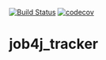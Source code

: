 [![Build Status](https://travis-ci.org/ruslandavydov/job4j_tracker.svg?branch=master)](https://travis-ci.org/ruslandavydov/job4j_tracker)
[![codecov](https://codecov.io/gh/ruslandavydov/job4j_tracker/branch/master/graph/badge.svg?token=39GUV9V69O)](https://codecov.io/gh/ruslandavydov/job4j_tracker)

# job4j_tracker